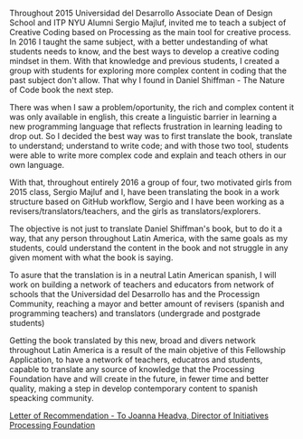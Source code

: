 Throughout 2015 Universidad del Desarrollo Associate Dean of Design School and ITP NYU Alumni Sergio Majluf, invited me to teach a subject of Creative Coding based on Processing as the main tool for creative process. In 2016 I taught the same subject, with a better undestanding of what students needs to know, and the best ways to develop a creative coding mindset in them. With that knowledge and previous students, I created a group with students for exploring more complex content in coding that the past subject don't allow. That why I found in Daniel Shiffman - The Nature of Code book the next step.

There was when I saw a problem/oportunity, the rich and complex content it was only available in english, this create a linguistic barrier in learning a new programming language that reflects frustration in learning leading to drop out. So I decided the best way was to first translate the book, translate to understand; understand to write code; and with those two tool, students were able to write more complex code and explain and teach others in our own language.

With that, throughout entirely 2016 a group of four, two motivated girls from 2015 class, Sergio Majluf and I, have been translating the book in a work structure based on GitHub workflow, Sergio and I have been working as a revisers/translators/teachers, and the girls as translators/explorers. 

The objective is not just to translate Daniel Shiffman's book, but to do it a way, that any person throughout Latin America, with the same goals as my students, could understand the content in the book and not struggle in any given moment with what the book is saying.

To asure that the translation is in a neutral Latin American spanish, I will work on building a network of teachers and educators from network of schools that the Universidad del Desarrollo has and the Processign Community, reaching a mayor and better amount of revisers (spanish and programming teachers) and translators (undergrade and postgrade students)

Getting the book translated by this new, broad and divers network throughout Latin America is a result of the main objetive of this Fellowship Application, to have a network of teachers, educatros and students, capable to translate any source of knowledge that the Processing Foundation have and will create in the future, in fewer time and better quality, making a step in develop contemporary content to spanish speacking community.



[Letter of Recommendation - To Joanna Headva, Director of  Initiatives Processing Foundation](https://github.com/disenoudd/The-Nature-of-Code/blob/master/Processing%20Foundation%202017%20Fellowship%20Application/Nicolas-Troncoso.pdf)

